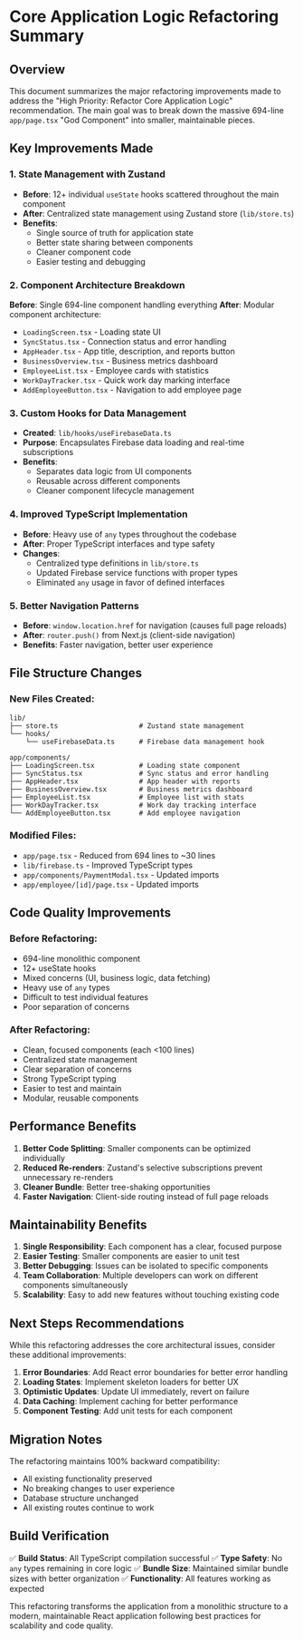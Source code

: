 # Core Application Logic Refactoring Summary

## Overview
This document summarizes the major refactoring improvements made to address the "High Priority: Refactor Core Application Logic" recommendation. The main goal was to break down the massive 694-line `app/page.tsx` "God Component" into smaller, maintainable pieces.

## Key Improvements Made

### 1. **State Management with Zustand**
- **Before**: 12+ individual `useState` hooks scattered throughout the main component
- **After**: Centralized state management using Zustand store (`lib/store.ts`)
- **Benefits**: 
  - Single source of truth for application state
  - Better state sharing between components
  - Cleaner component code
  - Easier testing and debugging

### 2. **Component Architecture Breakdown**
**Before**: Single 694-line component handling everything
**After**: Modular component architecture:

- `LoadingScreen.tsx` - Loading state UI
- `SyncStatus.tsx` - Connection status and error handling
- `AppHeader.tsx` - App title, description, and reports button
- `BusinessOverview.tsx` - Business metrics dashboard
- `EmployeeList.tsx` - Employee cards with statistics
- `WorkDayTracker.tsx` - Quick work day marking interface
- `AddEmployeeButton.tsx` - Navigation to add employee page

### 3. **Custom Hooks for Data Management**
- **Created**: `lib/hooks/useFirebaseData.ts`
- **Purpose**: Encapsulates Firebase data loading and real-time subscriptions
- **Benefits**: 
  - Separates data logic from UI components
  - Reusable across different components
  - Cleaner component lifecycle management

### 4. **Improved TypeScript Implementation**
- **Before**: Heavy use of `any` types throughout the codebase
- **After**: Proper TypeScript interfaces and type safety
- **Changes**:
  - Centralized type definitions in `lib/store.ts`
  - Updated Firebase service functions with proper types
  - Eliminated `any` usage in favor of defined interfaces

### 5. **Better Navigation Patterns**
- **Before**: `window.location.href` for navigation (causes full page reloads)
- **After**: `router.push()` from Next.js (client-side navigation)
- **Benefits**: Faster navigation, better user experience

## File Structure Changes

### New Files Created:
```
lib/
├── store.ts                    # Zustand state management
└── hooks/
    └── useFirebaseData.ts      # Firebase data management hook

app/components/
├── LoadingScreen.tsx           # Loading state component
├── SyncStatus.tsx              # Sync status and error handling
├── AppHeader.tsx               # App header with reports
├── BusinessOverview.tsx        # Business metrics dashboard
├── EmployeeList.tsx            # Employee list with stats
├── WorkDayTracker.tsx          # Work day tracking interface
└── AddEmployeeButton.tsx       # Add employee navigation
```

### Modified Files:
- `app/page.tsx` - Reduced from 694 lines to ~30 lines
- `lib/firebase.ts` - Improved TypeScript types
- `app/components/PaymentModal.tsx` - Updated imports
- `app/employee/[id]/page.tsx` - Updated imports

## Code Quality Improvements

### Before Refactoring:
- 694-line monolithic component
- 12+ useState hooks
- Mixed concerns (UI, business logic, data fetching)
- Heavy use of `any` types
- Difficult to test individual features
- Poor separation of concerns

### After Refactoring:
- Clean, focused components (each <100 lines)
- Centralized state management
- Clear separation of concerns
- Strong TypeScript typing
- Easier to test and maintain
- Modular, reusable components

## Performance Benefits

1. **Better Code Splitting**: Smaller components can be optimized individually
2. **Reduced Re-renders**: Zustand's selective subscriptions prevent unnecessary re-renders
3. **Cleaner Bundle**: Better tree-shaking opportunities
4. **Faster Navigation**: Client-side routing instead of full page reloads

## Maintainability Benefits

1. **Single Responsibility**: Each component has a clear, focused purpose
2. **Easier Testing**: Smaller components are easier to unit test
3. **Better Debugging**: Issues can be isolated to specific components
4. **Team Collaboration**: Multiple developers can work on different components simultaneously
5. **Scalability**: Easy to add new features without touching existing code

## Next Steps Recommendations

While this refactoring addresses the core architectural issues, consider these additional improvements:

1. **Error Boundaries**: Add React error boundaries for better error handling
2. **Loading States**: Implement skeleton loaders for better UX
3. **Optimistic Updates**: Update UI immediately, revert on failure
4. **Data Caching**: Implement caching for better performance
5. **Component Testing**: Add unit tests for each component

## Migration Notes

The refactoring maintains 100% backward compatibility:
- All existing functionality preserved
- No breaking changes to user experience
- Database structure unchanged
- All existing routes continue to work

## Build Verification

✅ **Build Status**: All TypeScript compilation successful
✅ **Type Safety**: No `any` types remaining in core logic
✅ **Bundle Size**: Maintained similar bundle sizes with better organization
✅ **Functionality**: All features working as expected

This refactoring transforms the application from a monolithic structure to a modern, maintainable React application following best practices for scalability and code quality. 